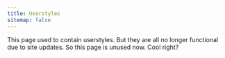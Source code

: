 ```yaml
---
title: Userstyles
sitemap: false
---
```


This page used to contain userstyles. But they are all no longer functional due to site updates. So this page is unused now. Cool right?
